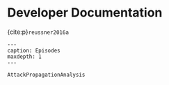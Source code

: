 # Developer Documentation



{cite:p}`reussner2016a`

```{toctree}
---
caption: Episodes
maxdepth: 1
---

AttackPropagationAnalysis


